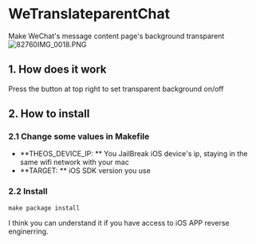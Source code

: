 # WeTranslateparentChat
Make WeChat's message content page's background transparent
![82760IMG_0018.PNG](http://pandarazone.qiniudn.com/82760IMG_0018.PNG?imageView2/2/w/600)

## 1. How does it work
Press the button at top right to set transparent background on/off

## 2. How to install
### 2.1 Change some values in Makefile

* **THEOS_DEVICE_IP: ** You JailBreak iOS device's ip, staying in the same wifi network with your mac
* **TARGET: ** iOS SDK version you use

### 2.2 Install
```
make package install
```
I think you can understand it if you have access to iOS APP reverse enginerring.